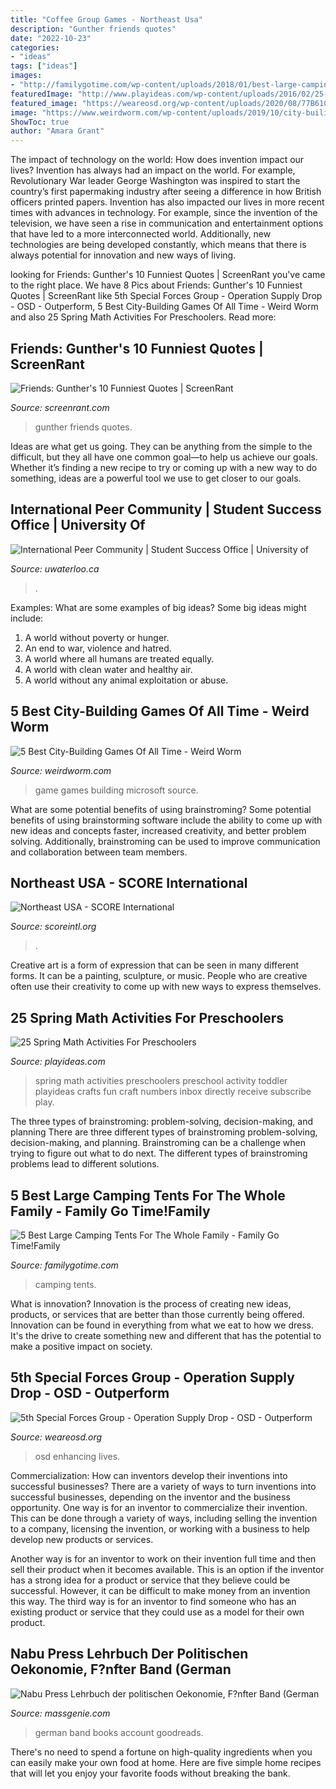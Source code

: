 ```yaml
---
title: "Coffee Group Games - Northeast Usa"
description: "Gunther friends quotes"
date: "2022-10-23"
categories:
- "ideas"
tags: ["ideas"]
images:
- "http://familygotime.com/wp-content/uploads/2018/01/best-large-camping-tents.jpg"
featuredImage: "http://www.playideas.com/wp-content/uploads/2016/02/25-Spring-Math-Activities-For-Preschoolers.jpg"
featured_image: "https://weareosd.org/wp-content/uploads/2020/08/77B61C63-BF92-4AFD-97E8-D5BB0E12C217-Jaina-Norton.jpeg"
image: "https://www.weirdworm.com/wp-content/uploads/2019/10/city-builidng-game-1021x580.jpg"
ShowToc: true
author: "Amara Grant"
---
```



The impact of technology on the world: How does invention impact our lives?
Invention has always had an impact on the world. For example, Revolutionary War leader George Washington was inspired to start the country’s first papermaking industry after seeing a difference in how British officers printed papers. Invention has also impacted our lives in more recent times with advances in technology. For example, since the invention of the television, we have seen a rise in communication and entertainment options that have led to a more interconnected world. Additionally, new technologies are being developed constantly, which means that there is always potential for innovation and new ways of living.

	

		
looking for Friends: Gunther&#039;s 10 Funniest Quotes | ScreenRant you've came to the right place. We have 8 Pics about Friends: Gunther&#039;s 10 Funniest Quotes | ScreenRant like 5th Special Forces Group - Operation Supply Drop - OSD - Outperform, 5 Best City-Building Games Of All Time - Weird Worm and also 25 Spring Math Activities For Preschoolers. Read more:
		
    
## Friends: Gunther&#039;s 10 Funniest Quotes | ScreenRant

<img loading=lazy src="https://static1.srcdn.com/wordpress/wp-content/uploads/2019/02/Friends-Gunther.jpg" onerror="this.onerror=null;this.src='https://tse3.mm.bing.net/th?id=OIP.dpDiCozBZhzMes08lyE4mAHaDt&amp;pid=15.1';" alt="Friends: Gunther&#039;s 10 Funniest Quotes | ScreenRant">

_Source: screenrant.com_

>gunther friends quotes. 

	

Ideas are what get us going. They can be anything from the simple to the difficult, but they all have one common goal—to help us achieve our goals. Whether it’s finding a new recipe to try or coming up with a new way to do something, ideas are a powerful tool we use to get closer to our goals.

    
## International Peer Community | Student Success Office | University Of

<img loading=lazy src="https://uwaterloo.ca/student-success/sites/ca.student-success/files/styles/wide-body-750px-wide/public/uploads/images/sso-fall_stock-141023-0104.jpg?itok=76xOGFQS" onerror="this.onerror=null;this.src='https://tse3.mm.bing.net/th?id=OIP.VUm7zq3ANGSpwDht49fokAHaE8&amp;pid=15.1';" alt="International Peer Community | Student Success Office | University of">

_Source: uwaterloo.ca_

>. 

	

Examples: What are some examples of big ideas?
Some big ideas might include: 
1. A world without poverty or hunger.
2. An end to war, violence and hatred.
3. A world where all humans are treated equally.
4. A world with clean water and healthy air.
5. A world without any animal exploitation or abuse.

    
## 5 Best City-Building Games Of All Time - Weird Worm

<img loading=lazy src="https://www.weirdworm.com/wp-content/uploads/2019/10/city-builidng-game-1021x580.jpg" onerror="this.onerror=null;this.src='https://tse1.mm.bing.net/th?id=OIP.D6dIqSkg0WQIWYwDGdMvfwHaEN&amp;pid=15.1';" alt="5 Best City-Building Games Of All Time - Weird Worm">

_Source: weirdworm.com_

>game games building microsoft source. 

	

What are some potential benefits of using brainstroming?
Some potential benefits of using brainstorming software include the ability to come up with new ideas and concepts faster, increased creativity, and better problem solving. Additionally, brainstroming can be used to improve communication and collaboration between team members.

    
## Northeast USA - SCORE International

<img loading=lazy src="https://scoreintl.org/wp-content/uploads/2018/07/MG_4126-300x300.jpg" onerror="this.onerror=null;this.src='https://tse3.mm.bing.net/th?id=OIP.gZ5sXR9VcNHJbWHHgvBGJAAAAA&amp;pid=15.1';" alt="Northeast USA - SCORE International">

_Source: scoreintl.org_

>. 

	

Creative art is a form of expression that can be seen in many different forms. It can be a painting, sculpture, or music. People who are creative often use their creativity to come up with new ways to express themselves.

    
## 25 Spring Math Activities For Preschoolers

<img loading=lazy src="http://www.playideas.com/wp-content/uploads/2016/02/25-Spring-Math-Activities-For-Preschoolers.jpg" onerror="this.onerror=null;this.src='https://tse4.mm.bing.net/th?id=OIP.sUzJ59-3B7iwF-yZjC_wxwHaKl&amp;pid=15.1';" alt="25 Spring Math Activities For Preschoolers">

_Source: playideas.com_

>spring math activities preschoolers preschool activity toddler playideas crafts fun craft numbers inbox directly receive subscribe play. 

	

The three types of brainstroming: problem-solving, decision-making, and planning
There are three different types of brainstroming problem-solving, decision-making, and planning. Brainstroming can be a challenge when trying to figure out what to do next. The different types of brainstroming problems lead to different solutions.

    
## 5 Best Large Camping Tents For The Whole Family - Family Go Time!Family

<img loading=lazy src="http://familygotime.com/wp-content/uploads/2018/01/best-large-camping-tents.jpg" onerror="this.onerror=null;this.src='https://tse4.mm.bing.net/th?id=OIP.-f2uD2BvRCCdE3qdTW890QHaEo&amp;pid=15.1';" alt="5 Best Large Camping Tents For The Whole Family - Family Go Time!Family">

_Source: familygotime.com_

>camping tents. 

	

What is innovation?
Innovation is the process of creating new ideas, products, or services that are better than those currently being offered. Innovation can be found in everything from what we eat to how we dress. It's the drive to create something new and different that has the potential to make a positive impact on society.

    
## 5th Special Forces Group - Operation Supply Drop - OSD - Outperform

<img loading=lazy src="https://weareosd.org/wp-content/uploads/2020/08/77B61C63-BF92-4AFD-97E8-D5BB0E12C217-Jaina-Norton.jpeg" onerror="this.onerror=null;this.src='https://tse4.mm.bing.net/th?id=OIP.bbNPK8RDEgwuOcpcQ7sV-AHaID&amp;pid=15.1';" alt="5th Special Forces Group - Operation Supply Drop - OSD - Outperform">

_Source: weareosd.org_

>osd enhancing lives. 

	

Commercialization: How can inventors develop their inventions into successful businesses?
There are a variety of ways to turn inventions into successful businesses, depending on the inventor and the business opportunity. 
One way is for an inventor to commercialize their invention. This can be done through a variety of ways, including selling the invention to a company, licensing the invention, or working with a business to help develop new products or services. 

Another way is for an inventor to work on their invention full time and then sell their product when it becomes available. This is an option if the inventor has a strong idea for a product or service that they believe could be successful. However, it can be difficult to make money from an invention this way. 
The third way is for an inventor to find someone who has an existing product or service that they could use as a model for their own product.

    
## Nabu Press Lehrbuch Der Politischen Oekonomie, F?nfter Band (German

<img loading=lazy src="https://d29pz51ispcyrv.cloudfront.net/images/I/NzuVubJQ48aMJ14JG.SI600.JPEG" onerror="this.onerror=null;this.src='https://tse3.mm.bing.net/th?id=OIP.ZaTdxNyCDSPMjTV2xB_qgwHaD4&amp;pid=15.1';" alt="Nabu Press Lehrbuch der politischen Oekonomie, F?nfter Band (German">

_Source: massgenie.com_

>german band books account goodreads. 

	

There's no need to spend a fortune on high-quality ingredients when you can easily make your own food at home. Here are five simple home recipes that will let you enjoy your favorite foods without breaking the bank.


